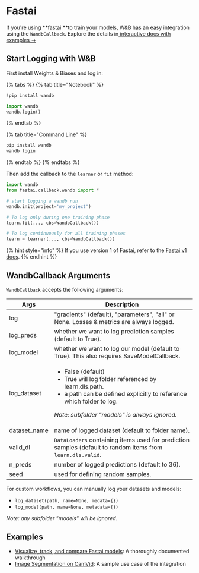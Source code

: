 # Fastai

If you're using **fastai **to train your models, W\&B has an easy integration using the `WandbCallback`. Explore the details in[ interactive docs with examples →](https://app.wandb.ai/borisd13/demo_config/reports/Visualize-track-compare-Fastai-models--Vmlldzo4MzAyNA)

## Start Logging with W\&B

First install Weights & Biases and log in:

{% tabs %}
{% tab title="Notebook" %}
```python
!pip install wandb

import wandb
wandb.login()
```
{% endtab %}

{% tab title="Command Line" %}
```python
pip install wandb
wandb login
```
{% endtab %}
{% endtabs %}

Then add the callback to the `learner` or `fit` method:

```python
import wandb
from fastai.callback.wandb import *

# start logging a wandb run
wandb.init(project='my_project')

# To log only during one training phase
learn.fit(..., cbs=WandbCallback())

# To log continuously for all training phases
learn = learner(..., cbs=WandbCallback())
```

{% hint style="info" %}
If you use version 1 of Fastai, refer to the [Fastai v1 docs](v1.md).
{% endhint %}

## WandbCallback Arguments

`WandbCallback` accepts the following arguments:

| Args         | Description                                                                                                                                                                                                                        |
| ------------ | ---------------------------------------------------------------------------------------------------------------------------------------------------------------------------------------------------------------------------------- |
| log          | "gradients" (default), "parameters", "all" or None. Losses & metrics are always logged.                                                                                                                                            |
| log_preds    | whether we want to log prediction samples (default to True).                                                                                                                                                                       |
| log_model    | whether we want to log our model (default to True). This also requires SaveModelCallback.                                                                                                                                          |
| log_dataset  | <ul><li>False (default)</li><li>True will log folder referenced by learn.dls.path.</li><li>a path can be defined explicitly to reference which folder to log.</li></ul><p><em>Note: subfolder "models" is always ignored.</em></p> |
| dataset_name | name of logged dataset (default to folder name).                                                                                                                                                                                   |
| valid_dl     | `DataLoaders` containing items used for prediction samples (default to random items from `learn.dls.valid`.                                                                                                                        |
| n_preds      | number of logged predictions (default to 36).                                                                                                                                                                                      |
| seed         | used for defining random samples.                                                                                                                                                                                                  |

For custom workflows, you can manually log your datasets and models:

* `log_dataset(path, name=None, medata={})`
* `log_model(path, name=None, metadata={})` 

_Note: any subfolder "models" will be ignored._

## Examples

* [Visualize, track, and compare Fastai models](https://app.wandb.ai/borisd13/demo_config/reports/Visualize-track-compare-Fastai-models--Vmlldzo4MzAyNA): A thoroughly documented walkthrough
* [Image Segmentation on CamVid](http://bit.ly/fastai-wandb): A sample use case of the integration
